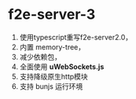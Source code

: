 # f2e-server-3

1. 使用typescript重写f2e-server2.0，
2. 内置 memory-tree，
3. 减少依赖包，
4. 全面使用 **uWebSockets.js**
5. 支持降级原生http模块
6. 支持 bunjs 运行环境